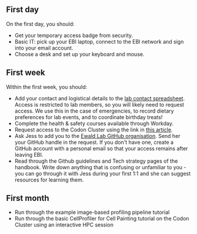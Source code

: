 ## First day

On the first day, you should:

* Get your temporary access badge from security.
* Basic IT: pick up your EBI laptop, connect to the EBI network and sign into your email account.
* Choose a desk and set up your keyboard and mouse.

## First week

Within the first week, you should:

* Add your contact and logistical details to the [lab contact spreadsheet](https://docs.google.com/spreadsheets/d/1wcVya1eI6ZEtw-3a-SycoaMAnsxDHSkaRRwVxiEXESk/edit?usp=sharing). Access is restricted to lab members, so you will likely need to request access. We use this in the case of emergencies, to record dietary preferences for lab events, and to coordinate birthday treats!
* Complete the health & safety courses available through Workday.
* Request access to the Codon Cluster using the link in [this article](https://embl.service-now.com/esc?id=kb_article&sysparm_article=KB0010495&table=kb_knowledge&searchTerm=codon%20access).
* Ask Jess to add you to the [Ewald Lab GitHub organisation](https://github.com/ewald-lab). Send her your GitHub handle in the request. If you don't have one, create a GitHub account with a personal email so that your access remains after leaving EBI.
* Read through the Github guidelines and Tech strategy pages of the handbook. Write down anything that is confusing or unfamiliar to you - you can go through it with Jess during your first 1:1 and she can suggest resources for learning them.

## First month

* Run through the example image-based profiling pipeline tutorial
* Run through the basic CellProfiler for Cell Painting tutorial on the Codon Cluster using an interactive HPC session

